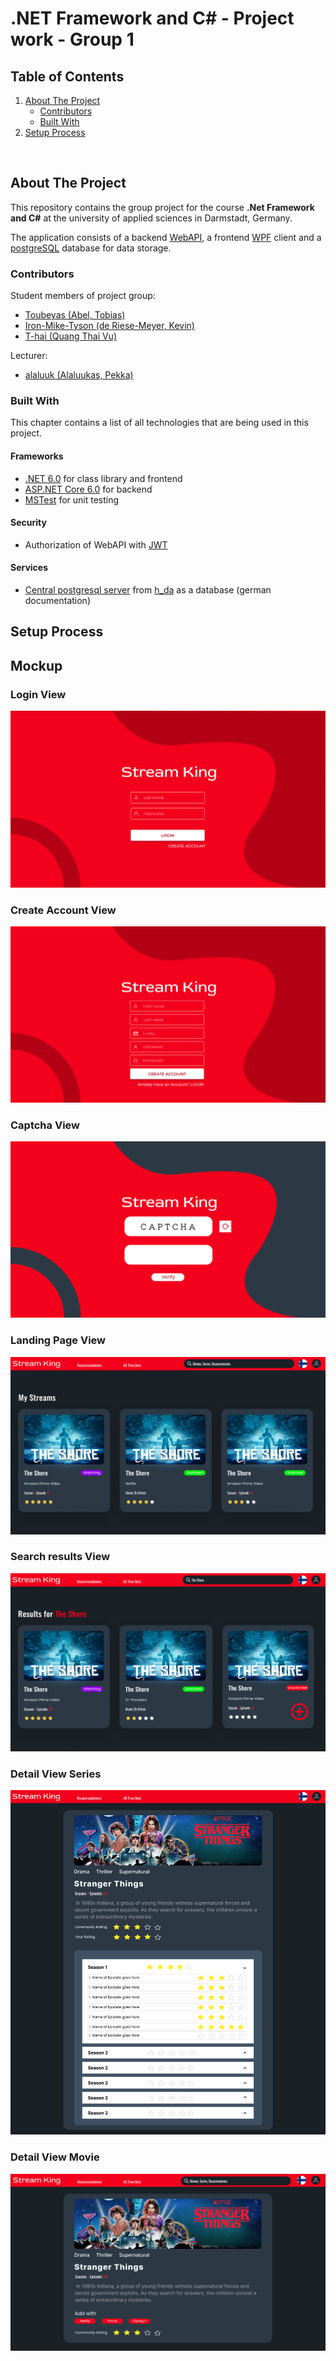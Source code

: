 # .NET Framework and C# - Project work - Group 1
## Table of Contents
<ol>
  <li>
    <a href="#about-the-project">About The Project</a>
    <ul>
      <li><a href="#contributors">Contributors</a></li>
      <li><a href="#built-with">Built With</a></li>
    </ul>
  </li>
  <li>
    <a href="#setup-process">Setup Process</a>
  </li>
</ol>
<br/>

<!-- ABOUT THE PROJECT -->
## About The Project
This repository contains the group project for the course **.Net Framework and C#** at the university of applied sciences in Darmstadt, Germany. 

The application consists of a backend [WebAPI](https://dotnet.microsoft.com/en-us/apps/aspnet/apis), a frontend [WPF](https://docs.microsoft.com/en-us/dotnet/desktop/wpf/?view=netdesktop-6.0)  client and a [postgreSQL](https://www.postgresql.org/docs/) database for data storage. 
### Contributors
Student members of project group:
- [Toubeyas (Abel, Tobias)](https://github.com/Toubeyas) 
- [Iron-Mike-Tyson (de Riese-Meyer, Kevin)](https://github.com/Iron-Mike-Tyson) 
- [T-hai (Quang Thai Vu)](https://github.com/T-hai) 

Lecturer:
- [alaluuk (Alaluukas, Pekka)](https://github.com/alaluuk)
### Built With
This chapter contains a list of all technologies that are being used in this project. 
#### Frameworks
- [.NET 6.0](https://docs.microsoft.com/en-us/dotnet/?WT.mc_id=dotnet-35129-website) for class library and frontend
- [ASP.NET Core 6.0](https://docs.microsoft.com/en-us/aspnet/core/?view=aspnetcore-6.0) for backend
- [MSTest](https://docs.microsoft.com/en-us/dotnet/core/testing/unit-testing-with-mstest) for unit testing

#### Security
- Authorization of WebAPI with [JWT](https://jwt.io/introduction)
#### Services
- [Central postgresql server](https://code.fbi.h-da.de/lab-docs/db/-/wikis/postgresql/Zentraler-PostgreSQL-Server) from [h_da](https://h-da.de/en/) as a database (german documentation)
  
<!-- Setup Process -->
## Setup Process

## Mockup
### Login View
![Login](Images_for_MD/Login.png)
### Create Account View
![Login](Images_for_MD/CreateAccount.png)
### Captcha View
![Login](Images_for_MD/Captcha.png)
### Landing Page View
![Login](Images_for_MD/LandingPage.png)
### Search results View
![Login](Images_for_MD/SearchResults.png)
### Detail View Series
![Login](Images_for_MD/DetailSeries.png)
### Detail View Movie
![Login](Images_for_MD/DetailMovie.png)
